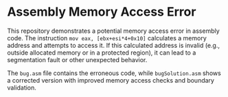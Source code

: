 # Assembly Memory Access Error
This repository demonstrates a potential memory access error in assembly code. The instruction `mov eax, [ebx+esi*4+0x10]` calculates a memory address and attempts to access it. If this calculated address is invalid (e.g., outside allocated memory or in a protected region), it can lead to a segmentation fault or other unexpected behavior.

The `bug.asm` file contains the erroneous code, while `bugSolution.asm` shows a corrected version with improved memory access checks and boundary validation.